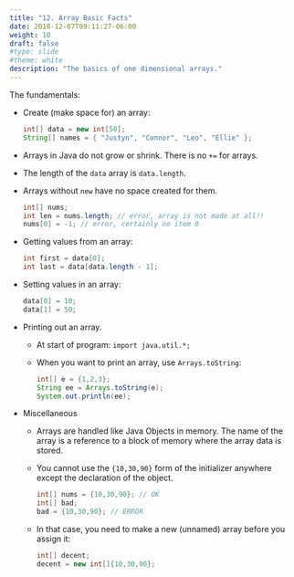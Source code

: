 ```yaml
---
title: "12. Array Basic Facts"
date: 2018-12-07T09:11:27-06:00
weight: 10
draft: false
#type: slide
#theme: white
description: "The basics of one dimensional arrays."
---
```


The fundamentals:

* Create (make space for) an array:

    ```java
    int[] data = new int[50];
    String[] names = { "Justyn", "Connor", "Leo", "Ellie" };
    ```
* Arrays in Java do not grow or shrink. There is no `+=` for arrays.
* The length of the `data` array is `data.length`. 
* Arrays without `new` have no space created for them.

    ```java
    int[] nums;
    int len = nums.length; // error, array is not made at all!!
    nums[0] = -1; // error, certainly no item 0
    ```

* Getting values from an array:

    ```java
    int first = data[0];
    int last = data[data.length - 1];
    ```
* Setting values in an array:

    ```java
    data[0] = 10;
    data[1] = 50;
    ```
    
* Printing out an array.

    + At start of program: `import java.util.*;`
    + When you want to print an array, use `Arrays.toString`:
    
        ```java
        int[] e = {1,2,3};
        String ee = Arrays.toString(e);
        System.out.println(ee);
        ```


* Miscellaneous
    + Arrays are handled like Java Objects in memory. The name of the array is a reference to a block of memory where the array data is stored.
    + You cannot use the `{10,30,90}` form of the initializer anywhere except the declaration of the object.

        ```java
        int[] nums = {10,30,90}; // OK
        int[] bad;
        bad = {10,30,90}; // ERROR
        ```
    + In that case, you need to make a new (unnamed) array before you assign it:

        ```java
        int[] decent;
        decent = new int[]{10,30,90};
        ```
